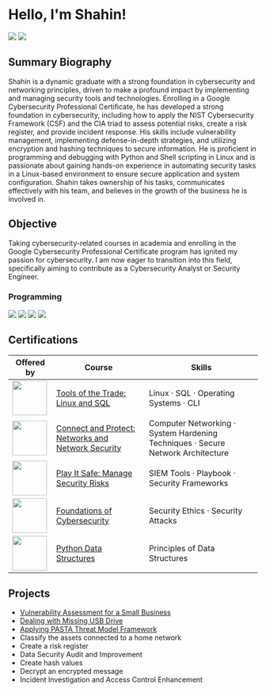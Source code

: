 # Hello, I'm Shahin!
<a href="https://www.linkedin.com/in/shahin-saeidi/"><img src="https://img.shields.io/badge/-LinkedIn-0072b1?&style=for-the-badge&logo=linkedin&logoColor=white" /></a>
<a href="https://profile.indeed.com/p/shahins-rkqg6js"><img src="https://img.shields.io/badge/-Indeed-003A9B?&style=for-the-badge&logo=indeed&logoColor=white" /></a>

## Summary Biography
Shahin is a dynamic graduate with a strong foundation in cybersecurity and networking principles, driven to make a profound 
impact by implementing and managing security tools and technologies. Enrolling in a Google Cybersecurity Professional 
Certificate, he has developed a strong foundation in 
cybersecurity, including how to apply the NIST Cybersecurity Framework (CSF) and the CIA triad to assess 
potential risks, create a risk register, and provide incident response. His skills include vulnerability 
management, implementing defense-in-depth strategies, and utilizing encryption and hashing techniques to 
secure information. He is proficient in programming and 
debugging with Python and Shell scripting in Linux and is passionate about gaining hands-on experience in 
automating security tasks in a Linux-based environment to ensure secure application and system 
configuration. Shahin takes ownership of his tasks, communicates effectively with his team, and believes in 
the growth of the business he is involved in.
## Objective
Taking cybersecurity-related courses in academia and enrolling in the Google Cybersecurity Professional 
Certificate program has ignited my passion for cybersecurity. I am now eager to transition into this field, 
specifically aiming to contribute as a Cybersecurity Analyst or Security Engineer.

### Programming
<div>
  <img src="https://img.shields.io/badge/-Python-3776AB?&style=for-the-badge&logo=python&logoColor=white" />
  <img src="https://img.shields.io/badge/-SQL-4479A1?&style=for-the-badge&logo=postgresql&logoColor=white" />
  <img src="https://img.shields.io/badge/-PowerShell-5391FE?&style=for-the-badge&logo=powershell&logoColor=white" />
  <img src="https://img.shields.io/badge/-Bash-4EAA25?&style=for-the-badge&logo=gnu-bash&logoColor=white" />
</div>


## Certifications

| Offered by| Course                                        | Skills         |
|----------|-----------------------------------------------|----------------------------|
|<a href="https://grow.google/certificates/cybersecurity/"><img src="https://www.google.com/images/srpr/logo10w.png" width="70"/>| <a href="https://coursera.org/verify/IZLH58B7F5TY"> Tools of the Trade: Linux and SQL</a> | Linux · SQL · Operating Systems · CLI |
|<a href="https://grow.google/certificates/cybersecurity/"><img src="https://www.google.com/images/srpr/logo10w.png" width="70"/>| <a href="https://coursera.org/verify/KRP3ZT4774UE"> Connect and Protect: Networks and Network Security</a> | Computer Networking · System Hardening Techniques · Secure Network Architecture |
|<a href="https://grow.google/certificates/cybersecurity/"><img src="https://www.google.com/images/srpr/logo10w.png" width="70"/>| <a href="https://coursera.org/verify/87MEREM6W65U"> Play It Safe: Manage Security Risks</a> | SIEM Tools · Playbook · Security Frameworks |
|<a href="https://grow.google/certificates/cybersecurity/"><img src="https://www.google.com/images/srpr/logo10w.png" width="70"/>| <a href="https://coursera.org/verify/HA6938KCNQAY"> Foundations of Cybersecurity</a> | Security Ethics · Security Attacks |
|<a href="https://www.coursera.org/learn/python-data"><img src="https://coursera-university-assets.s3.amazonaws.com/70/de505d47be7d3a063b51b6f856a6e2/New-Block-M-Stacked-Blue-295C_600x600.png" width="70"/>| <a href="https://coursera.org/verify/505PVPZFSFE7"> Python Data Structures</a> | Principles of Data Structures |


## Projects
- <a href="https://github.com/Shahin-96/Vulnerability-Assessment"> Vulnerability Assessment for a Small Business </a>
- <a href="https://github.com/Shahin-96/Dealing-with-Missing-USB"> Dealing with Missing USB Drive </a>
- <a href="https://github.com/Shahin-96/Applying-PASTA-Threat-Modeling"> Applying PASTA Threat Model Framework </a>
- Classify the assets connected to a home network
- Create a risk register
- Data Security Audit and Improvement
- Create hash values
- Decrypt an encrypted message
- Incident Investigation and Access Control Enhancement

